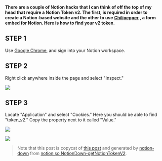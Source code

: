 
**There are a couple of Notion hacks that I can think of off the top of my head that require a Notion Token v2. The first, is required in order to create a Notion-based website and the other to use** **[Chilipepper](https://chilipepper.io/)** __, a form embed for Notion. Here is how to find your v2 token.__

## __STEP 1__

Use [Google Chrome](https://www.google.com/chrome/), and sign into your Notion workspace.

## __STEP 2__

Right click anywhere inside the page and select "Inspect."

![](https://s3.us-west-2.amazonaws.com/secure.notion-static.com/7939998d-daa0-48bf-ba50-56a11da967b1/Untitled.png?X-Amz-Algorithm=AWS4-HMAC-SHA256&X-Amz-Credential=AKIAT73L2G45O3KS52Y5%2F20210601%2Fus-west-2%2Fs3%2Faws4_request&X-Amz-Date=20210601T143938Z&X-Amz-Expires=86400&X-Amz-Signature=e64b0cd12b251fa042492fe9d19acdd8bcb836c57f5250b95204a2fc8776620b&X-Amz-SignedHeaders=host)

## __STEP 3__

Locate "Application" and select "Cookies." Here you should be able to find "token_v2." Copy the property next to it called "Value."

<!-- ColumnList start -->
<!-- Column 0 start -->
![](https://s3.us-west-2.amazonaws.com/secure.notion-static.com/d1102c05-d2be-4e88-a69f-809e149a1a98/Untitled.png?X-Amz-Algorithm=AWS4-HMAC-SHA256&X-Amz-Credential=AKIAT73L2G45O3KS52Y5%2F20210601%2Fus-west-2%2Fs3%2Faws4_request&X-Amz-Date=20210601T143941Z&X-Amz-Expires=86400&X-Amz-Signature=07f30f07469101adeade1b7440ca24e31dc705ad618d04289922e6cabe013248&X-Amz-SignedHeaders=host)

<!-- Column end -->

<!-- Column 1 start -->
![](https://s3.us-west-2.amazonaws.com/secure.notion-static.com/33ea6ea3-a067-4aea-89a0-0da569b9c486/Untitled.png?X-Amz-Algorithm=AWS4-HMAC-SHA256&X-Amz-Credential=AKIAT73L2G45O3KS52Y5%2F20210601%2Fus-west-2%2Fs3%2Faws4_request&X-Amz-Date=20210601T143945Z&X-Amz-Expires=86400&X-Amz-Signature=70ca60115094adda01cd26b09cd1b998f671e3d9e5c49151ca36250fe59475cc&X-Amz-SignedHeaders=host)

<!-- Column end -->
<!-- ColumnList end -->

> Note that this post is copycat of [this post](https://www.redgregory.com/notion/2020/6/15/9zuzav95gwzwewdu1dspweqbv481s5) and  generated by [notion-down](https://github.com/kaedea/notion-down) from [notion.so NotionDown-getNotionTokenV2](https://www.notion.so/kaedea/NotionDown-GetTokenV2-f59e921e852345cda9c36340fbd41b09).




<!-- Generated by NotionPageWriter
notion-down.version = 0.1.0
notion-down.revision = b'9ba0657'
-->